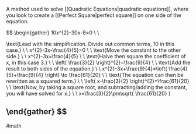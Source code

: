 A method used to solve [[Quadratic Equations|quadratic equations]], where you look to create a [[Perfect Square|perfect square]] on one side of the equation.

$$
\begin{gather}
10x^{2}-30x-8=0 \\ \\

\text{Lead with the simplification. Divide out common terms, 10 in this case.} \\ \\
x^{2}-3x-\frac{4}{5}=0 \\ \\
\text{Move the constant to the other side.} \\ \\
x^{2}-3x=\frac{4}{5} \\ \\
\text{Halve then square the coefficient of x, in this case 3.} \\ \\
\left( \frac{3}{2} \right)^{2}=\frac{9}{4} \\ \\
\text{Add the result to both sides of the equation.} \\ \\
x^{2}-3x+\frac{9}{4}=\left( \frac{4}{5}+\frac{9}{4} \right) \to \frac{61}{20} \\ \\
\text{The equation can then be rewritten as a squared term.} \\ \\
\left( x-\frac{3}{2} \right)^{2}=\frac{61}{20} \\ \\
\text{Now, by taking a square root, and subtracting/adding the constant, you will have solved for x.} \\ \\
x=\frac{3}{2}\pm\sqrt{ \frac{61}{20} }

\end{gather}
$$
---
#math 